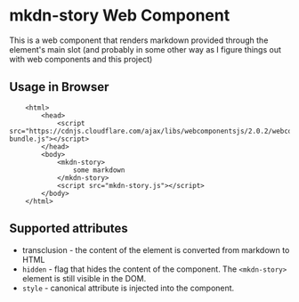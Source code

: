 # mkdn-story Web Component

This is a web component that renders markdown provided through the element's main slot (and probably in some other way as I figure things out with web components and this project)  
 
## Usage in Browser

```
    <html>
        <head>
            <script src="https://cdnjs.cloudflare.com/ajax/libs/webcomponentsjs/2.0.2/webcomponents-bundle.js"></script>
        </head>
        <body>
            <mkdn-story>
                some markdown
            </mkdn-story>
            <script src="mkdn-story.js"></script>
        </body>
    </html>
```

## Supported attributes

* transclusion - the content of the element is converted from markdown to HTML
* `hidden` - flag that hides the content of the component. The `<mkdn-story>` element is still visible in the DOM.
* `style`  - canonical attribute is injected into the component. 

